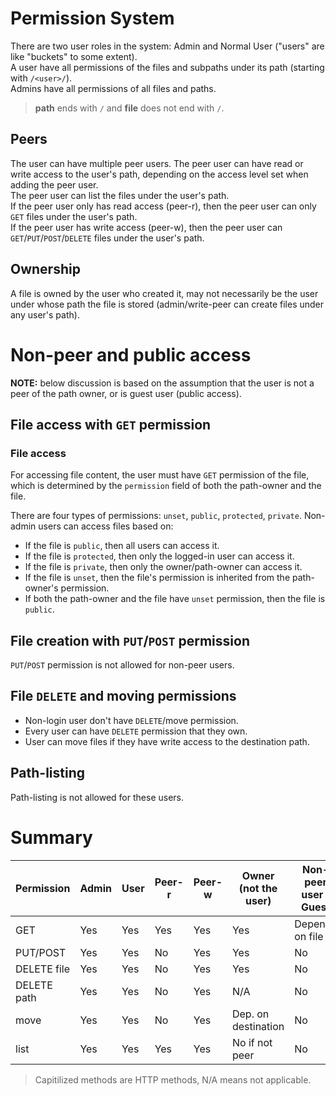 
# Permission System
There are two user roles in the system: Admin and Normal User ("users" are like "buckets" to some extent).  
A user have all permissions of the files and subpaths under its path (starting with `/<user>/`).  
Admins have all permissions of all files and paths.

> **path** ends with `/` and **file** does not end with `/`.

## Peers
The user can have multiple peer users. The peer user can have read or write access to the user's path, depending on the access level set when adding the peer user.  
The peer user can list the files under the user's path.  
If the peer user only has read access (peer-r), then the peer user can only `GET` files under the user's path.  
If the peer user has write access (peer-w), then the peer user can `GET`/`PUT`/`POST`/`DELETE` files under the user's path.  

## Ownership
A file is owned by the user who created it, may not necessarily be the user under whose path the file is stored (admin/write-peer can create files under any user's path).

# Non-peer and public access

**NOTE:** below discussion is based on the assumption that the user is not a peer of the path owner, or is guest user (public access).

## File access with `GET` permission

### File access
For accessing file content, the user must have `GET` permission of the file, which is determined by the `permission` field of both the path-owner and the file.   

There are four types of permissions: `unset`, `public`, `protected`, `private`.
Non-admin users can access files based on:   

- If the file is `public`, then all users can access it.
- If the file is `protected`, then only the logged-in user can access it.  
- If the file is `private`, then only the owner/path-owner can access it.
- If the file is `unset`, then the file's permission is inherited from the path-owner's permission.
- If both the path-owner and the file have `unset` permission, then the file is `public`.

## File creation with `PUT`/`POST` permission
`PUT`/`POST` permission is not allowed for non-peer users.

## File `DELETE` and moving permissions
- Non-login user don't have `DELETE`/move permission.
- Every user can have `DELETE` permission that they own.
- User can move files if they have write access to the destination path.

## Path-listing
Path-listing is not allowed for these users.

# Summary

| Permission | Admin | User | Peer-r | Peer-w | Owner (not the user) | Non-peer user / Guest  |
|------------|-------|------|--------|--------|----------------------|------------------------|
| GET        | Yes   | Yes  | Yes    | Yes    | Yes                  | Depends on file        |
| PUT/POST   | Yes   | Yes  | No     | Yes    | Yes                  | No                     |
| DELETE file| Yes   | Yes  | No     | Yes    | Yes                  | No                     | 
| DELETE path| Yes   | Yes  | No     | Yes    | N/A                  | No                     | 
| move       | Yes   | Yes  | No     | Yes    | Dep. on destination  | No                     |
| list       | Yes   | Yes  | Yes    | Yes    | No if not peer       | No                     |

> Capitilized methods are HTTP methods, N/A means not applicable.
